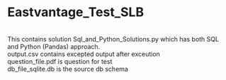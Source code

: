 # Eastvantage_Test_SLB
<br>This contains solution Sql_and_Python_Solutions.py which has both SQL and Python (Pandas) approach.
<br>output.csv contains excepted output after exceution
<br>question_file.pdf is question for test
<br>db_file_sqlite.db is the source db schema
